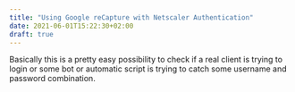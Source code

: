 ```yaml
---
title: "Using Google reCapture with Netscaler Authentication"
date: 2021-06-01T15:22:30+02:00
draft: true
---
```


Basically this is a pretty easy possibility to check if a real client is trying to login or some bot or automatic script is trying to catch some username and password combination.
